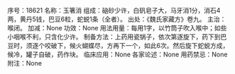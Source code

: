 序号：18621
名称：玉箸消
组成：硇砂少许，白矾皂子大，马牙消1分，消石4两，黄丹5钱，巴豆6粒，蛇蜕1条（全者）。
出处：《魏氏家藏方》卷九。
主治：喉闭。
加减：None
功效：None
用法用量：每用1字，以竹筒子吹入喉中；如些小咽喉不利，只含化少许。
制备方法：上药用瓷锅子，依次第逐旋下，药下到巴豆时，须逐个咬破下，候火蝴蝶尽，方再下一个，如此6次。然后旋下蛇蜕方成，候冷，罐子自破，药作块。
临床应用：None
各家论述：None
用药禁忌：None
附注：None
